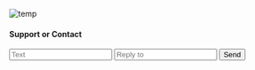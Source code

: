 
![temp](https://upload.wikimedia.org/wikipedia/commons/3/3a/Zeichen_123.svg)

#### Support or Contact

<form method="POST" action="https://formspree.io/flvnn@tutamail.com">
  <input type="text" name="text" placeholder="Text">
  <input type="email" name="_replyto" placeholder="Reply to">
  <input type="submit" value="Send">
</form>
<input type="hidden" name="_next" value="https://vrarch.github.io" />
